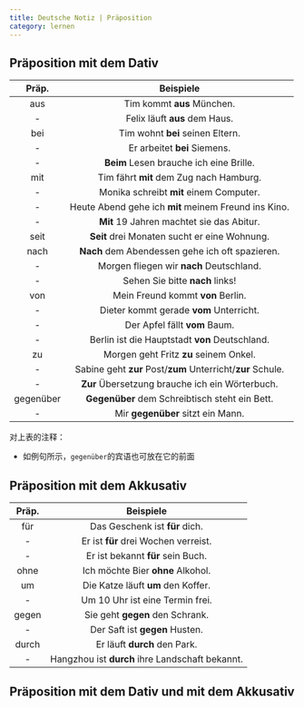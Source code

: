 ```yaml
---
title: Deutsche Notiz | Präposition
category: lernen
---
```


## Präposition mit dem Dativ

|Präp.|Beispiele|
|:-:|:-:|
|aus|Tim kommt **aus** München.|
|-|Felix läuft **aus** dem Haus.|
|bei|Tim wohnt **bei** seinen Eltern.|
|-|Er arbeitet **bei** Siemens.|
|-|**Beim** Lesen brauche ich eine Brille.|
|mit|Tim fährt **mit** dem Zug nach Hamburg.|
|-|Monika schreibt **mit** einem Computer.|
|-|Heute Abend gehe ich **mit** meinem Freund ins Kino.|
|-|**Mit** 19 Jahren machtet sie das Abitur.|
|seit|**Seit** drei Monaten sucht er eine Wohnung.|
|nach|**Nach** dem Abendessen gehe ich oft spazieren.|
|-|Morgen fliegen wir **nach** Deutschland.|
|-|Sehen Sie bitte **nach** links!|
|von|Mein Freund kommt **von** Berlin.|
|-|Dieter kommt gerade **vom** Unterricht.|
|-|Der Apfel fällt **vom** Baum.|
|-|Berlin ist die Hauptstadt **von** Deutschland.|
|zu|Morgen geht Fritz **zu** seinem Onkel.|
|-|Sabine geht **zur** Post/**zum** Unterricht/**zur** Schule.|
|-|**Zur** Übersetzung brauche ich ein Wörterbuch.|
|gegenüber|**Gegenüber** dem Schreibtisch steht ein Bett.|
|-|Mir **gegenüber** sitzt ein Mann.|

对上表的注释：

- 如例句所示，`gegenüber`的宾语也可放在它的前面

## Präposition mit dem Akkusativ

|Präp.|Beispiele|
|:-:|:-:|
|für|Das Geschenk ist **für** dich.|
|-|Er ist **für** drei Wochen verreist.|
|-|Er ist bekannt **für** sein Buch.|
|ohne|Ich möchte Bier **ohne** Alkohol.|
|um|Die Katze läuft **um** den Koffer.|
|-|Um 10 Uhr ist eine Termin frei.|
|gegen|Sie geht **gegen** den Schrank.|
|-|Der Saft ist **gegen** Husten.|
|durch|Er läuft **durch** den Park.|
|-|Hangzhou ist **durch** ihre Landschaft bekannt.|

## Präposition mit dem Dativ und mit dem Akkusativ